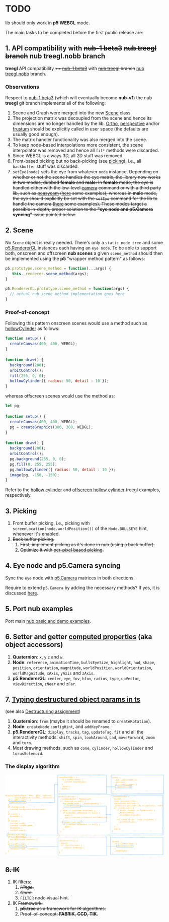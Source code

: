 # TODO

lib should only work in **p5 WEBGL** mode.

The main tasks to be completed before the first public release are:

## 1. API compatibility with ~~nub-1 beta3~~ ~~nub treegl branch~~ nub treegl.nobb branch

**treegl** API compatibility ~~>= [nub-1 beta3](https://github.com/VisualComputing/nub/releases/tag/0.9.97)~~ with ~~[nub treegl](https://github.com/VisualComputing/nub/tree/treegl) branch~~ [nub treegl.nobb](https://github.com/VisualComputing/nub/tree/treegl.nobb) branch.

### Observations

Respect to [nub-1 beta3](https://github.com/VisualComputing/nub/releases/tag/0.9.97) (which will eventually become **nub-v1**) the nub **treegl** git branch implements all of the following:

1. Scene and Graph were merged into the new [Scene](https://github.com/VisualComputing/nub/blob/treegl/src/nub/core/Scene.java) class.
2. The projection matrix was decoupled from the scene and hence its dimensions are no longer handled by the lib. [Ortho](https://processing.org/reference/ortho_.html), [perspective](https://processing.org/reference/perspective_.html) and/or [frustum](https://processing.org/reference/frustum_.html) should be explicitly called in user space (the defaults are usually good enough).
3. The matrix handler functionality was also merged into the scene.
4. To keep node-based interpolations more consistent, the scene interpolator was removed and hence all `fit*` methods were discarded.
5. Since WEBGL is always 3D, all 2D stuff was removed.
6. Front-based picking but no back-picking (see [picking](#picking)), i.e., all `backbuffer` stuff was discarded.
7. `setEye(node)` sets the eye from whatever `node` instance. ~~Depending on whether or not the scene handles the eye matrix, the library now works in two modes, dubbed **female** and **male**: In **female** mode, the eye is handled either with the low-level [camera](https://processing.org/reference/camera_.html) command or with a third party lib, such as [peasycam](https://github.com/jdf/peasycam) ([here](https://github.com/VisualComputing/nub/tree/treegl/testing/src/female) some examples); whereas in **male** mode, the eye should explicitly be set with the `setEye` command for the lib to handle the camera ([here](https://github.com/VisualComputing/nub/tree/treegl/testing/src/male) some examples). These modes target a possible in-depth, proper solution to the __"eye node and p5.Camera syncing"__ issue pointed below.~~

## 2. Scene

No `Scene` object is really needed. There's only a `static node tree` and some [p5.RendererGL](https://github.com/processing/p5.js/blob/main/src/webgl/p5.RendererGL.js) instances each having an `eye node`. To be able to support both, onscreen and offscreen **nub scenes** a given `scene_method` should then be implemented using the **p5** "wrapper method pattern" as follows:

```js
p5.prototype.scene_method = function(...args) {
   this._renderer.scene_method(args);
}
```

```js
p5.RendererGL.prototype.scene_method = function(args) {
  // actual nub scene method implementation goes here
}
```

### Proof-of-concept

Following this pattern onscreen scenes would use a method such as [hollowCylinder](https://github.com/VisualComputing/p5.treegl/blob/4178a5b857cc80aa99aaea2bb4832c1d8c2487a8/p5.treegl.js#L72) as follows:

```js
function setup() {
  createCanvas(400, 400, WEBGL);
}

function draw() {
  background(200);
  orbitControl();
  fill(255, 0, 0);
  hollowCylinder({ radius: 50, detail : 10 });
}
```

whereas offscreen scenes would use the method as:

```js
let pg;

function setup() {
  createCanvas(400, 400, WEBGL);
  pg = createGraphics(300, 300, WEBGL);
}

function draw() {
  background(200);
  orbitControl();
  pg.background(255, 0, 0);
  pg.fill(0, 255, 255);
  pg.hollowCylinder({ radius: 50, detail : 10 });
  image(pg, -150, -150);
}
```

Refer to the [hollow cylinder](https://github.com/VisualComputing/p5.treegl/tree/main/examples/hollow_cylinder) and [offscreen hollow cylinder](https://github.com/VisualComputing/p5.treegl/tree/main/examples/hollow_cylinder_off) treegl examples, respectively.

## 3. Picking

1. Front buffer picking, i.e., picking with `screenLocation(node.worldPosition())` of the `Node.BULLSEYE` hint, whenever it's enabled.
2. ~~Back buffer picking.~~
   1. ~~First, implement picking as it's done in nub (using a back buffer).~~
   2. ~~Optimize it with [per-pixel based picking](https://webglfundamentals.org/webgl/lessons/webgl-picking.html).~~

## 4. Eye node and p5.Camera syncing

Sync the `eye` node with [p5.Camera](https://github.com/processing/p5.js/blob/main/src/webgl/p5.Camera.js) matrices in both directions.

Require to extend `p5.Camera` by adding the necessary methods? If yes, it is discussed [here](https://github.com/processing/p5.js/blob/main/contributor_docs/creating_libraries.md#you-can-extend-p5js-classes-as-well-by-adding-methods-to-their-prototypes).

## 5. Port nub examples

Port main [nub basic and demo examples](https://github.com/VisualComputing/nub/tree/master/examples).

## 6. Setter and getter [computed properties](https://www.w3schools.com/js/js_object_accessors.asp) (aka object accessors)

1. **Quaternion**: `x`, `y` `z` and `w`.
2. **Node**: `reference`, `animationTime`, `bullsEyeSize`, `highlight`, `hud`, `shape`, `position`, `orientation`, `magnitude`, `worldPosition`, `worldOrientation`, `worldMagnitude`, `xAxis`, `yAxis` and `zAxis`.
3. **p5.RendererGL**: `center`, `eye`, `fov`, `hfov`, `radius`, `type`, `upVector`, `viewDirection`, `zNear` and `zFar`.

## 7. [Typing destructured object params in ts](https://mariusschulz.com/blog/typing-destructured-object-parameters-in-typescript)

(see also [Destructuring assignment](https://developer.mozilla.org/en-US/docs/Web/JavaScript/Reference/Operators/Destructuring_assignment))

1. **Quaternion**: `from` (maybe it should be renamed to `createRotation`).
2. **Node**: `createNode` `configHint`, and `addKeyFrame`.
3. **p5.RendererGL**: `display`, `tracks`, `tag`, `updateTag`, `fit` and all the interactivity methods: `shift`, `spin`, `lookAround`, `cad`, `moveForward`, `zoom` and `turn`.
4. Most drawing methods, such as `cone`, `cylinder`, `hollowCylinder` and `torusSolenoid`.

### The display algorithm

<img src="https://github.com/VisualComputing/p5.treegl/blob/main/display.png" width="800">

## ~~8. IK~~

1. ~~IK filters:~~
   1. ~~_Hinge_.~~
   2. ~~_Cone_.~~
   3. ~~`FILTER` node visual hint.~~
2. IK ~~Framework:~~
   1. ~~**p5.tree** as a framework for IK algorithms.~~
   2. ~~Proof-of-concept: **FABRIK**, **CCD**, **TIK**.~~

